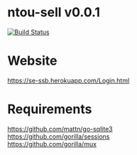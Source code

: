 # ntou-sell v0.0.1
[![Build Status](https://travis-ci.org/lemon37564/SE-SS.svg?branch=main)](https://travis-ci.org/lemon37564/SE-SS)

# Website
https://se-ssb.herokuapp.com/Login.html

# Requirements
https://github.com/mattn/go-sqlite3 \
https://github.com/gorilla/sessions \
https://github.com/gorilla/mux
